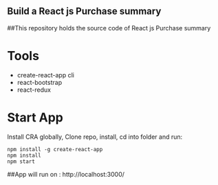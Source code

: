 ## Build a React js Purchase summary

##This repository holds the source code of React js Purchase summary

# Tools

- create-react-app cli
- react-bootstrap
- react-redux

# Start App

Install CRA globally, Clone repo, install, cd into folder and run:

```git
npm install -g create-react-app
npm install
npm start
```

##App will run on : http://localhost:3000/
